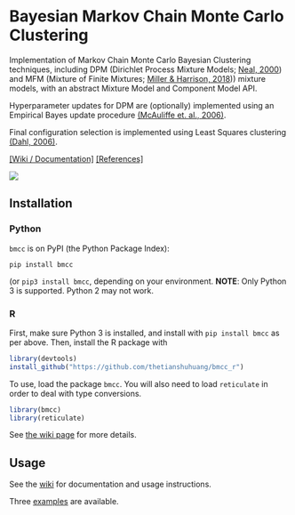 # Bayesian Markov Chain Monte Carlo Clustering

Implementation of Markov Chain Monte Carlo Bayesian Clustering techniques, including DPM (Dirichlet Process Mixture Models; [Neal, 2000](https://github.com/thetianshuhuang/bmcc/wiki/References#1-neal-2000)) and MFM (Mixture of Finite Mixtures; [Miller & Harrison, 2018](References#2-miller--harrison-2018))) mixture models, with an abstract Mixture Model and Component Model API.

Hyperparameter updates for DPM are (optionally) implemented using an Empirical Bayes update procedure [(McAuliffe et. al., 2006)](References#3-mcauliffe-et-al-2006).

Final configuration selection is implemented using Least Squares clustering [(Dahl, 2006)](References#4-dahl-2006).

[[Wiki / Documentation]](https://github.com/thetianshuhuang/bmcc/wiki)
[[References]](https://github.com/thetianshuhuang/bmcc/wiki/References)

![](https://github.com/thetianshuhuang/bmcc/blob/master/preview/scatter.png)

## Installation

### Python

```bmcc``` is on PyPI (the Python Package Index):

```shell
pip install bmcc
```
(or ```pip3 install bmcc```, depending on your environment.
**NOTE**: Only Python 3 is supported. Python 2 may not work.

### R

First, make sure Python 3 is installed, and install with ```pip install bmcc``` as per above. Then, install the R package with 

```R
library(devtools)
install_github("https://github.com/thetianshuhuang/bmcc_r")
```

To use, load the package ```bmcc```. You will also need to load ```reticulate``` in order to deal with type conversions.

```R
library(bmcc)
library(reticulate)
```

See [the wiki page](https://github.com/thetianshuhuang/bmcc/wiki/Installation-and-Basic-Usage) for more details.

## Usage

See the [wiki](https://github.com/thetianshuhuang/bmcc/wiki) for documentation and usage instructions.

Three [examples](https://github.com/thetianshuhuang/bmcc/tree/master/examples) are available.
